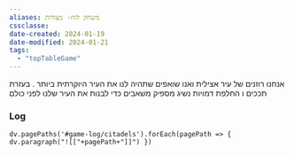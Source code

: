 ```yaml
---
aliases: משחק לוח- מצודות
cssclasse: 
date-created: 2024-01-19
date-modified: 2024-01-21
tags:
  - "topTableGame"
---
```


אנחנו רוזנים של עיר אצילית ואנו שואפים שתהיה לנו את העיר היוקרתית ביותר . בעזרת תככים ו
החלפת דמויות נשיג מספיק משאבים כדי לבנות את העיר שלנו לפני כולם

### Log

```dataviewjs 
dv.pagePaths('#game-log/citadels').forEach(pagePath => { dv.paragraph("![["+pagePath+"]]") })
```
